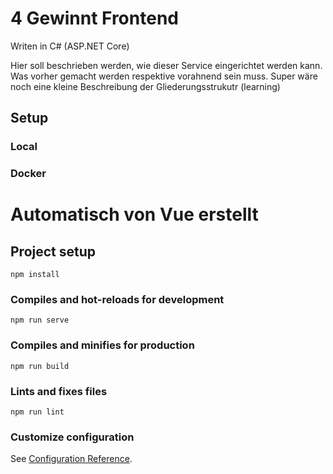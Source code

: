 # 4 Gewinnt Frontend

Writen in C# (ASP.NET Core)

Hier soll beschrieben werden, wie dieser Service eingerichtet werden kann.
Was vorher gemacht werden respektive vorahnend sein muss.
Super wäre noch eine kleine Beschreibung der Gliederungsstrukutr (learning)

## Setup

### Local

### Docker

# Automatisch von Vue erstellt

## Project setup

```
npm install
```

### Compiles and hot-reloads for development

```
npm run serve
```

### Compiles and minifies for production

```
npm run build
```

### Lints and fixes files

```
npm run lint
```

### Customize configuration

See [Configuration Reference](https://cli.vuejs.org/config/).

